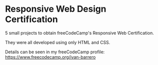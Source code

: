 # Responsive Web Design Certification
5 small projects to obtain freeCodeCamp's Responsive Web Certification.

They were all developed using only HTML and CSS.

Details can be seen in my freeCodeCamp profile: https://www.freecodecamp.org/ivan-barrero

